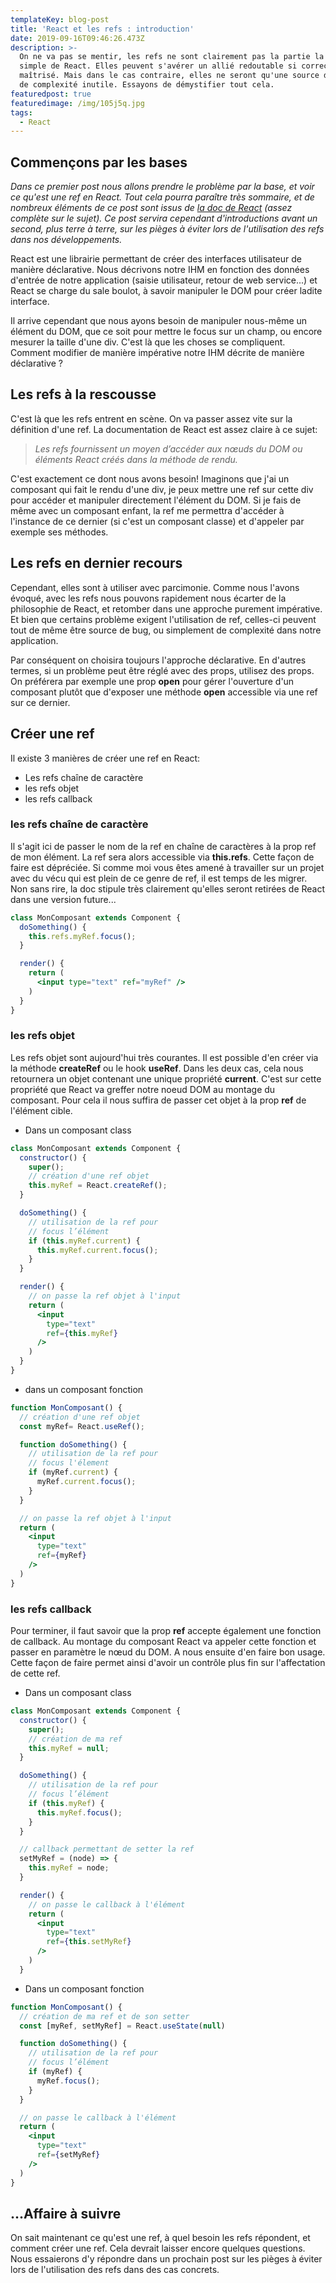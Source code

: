 ```yaml
---
templateKey: blog-post
title: 'React et les refs : introduction'
date: 2019-09-16T09:46:26.473Z
description: >-
  On ne va pas se mentir, les refs ne sont clairement pas la partie la plus
  simple de React. Elles peuvent s'avérer un allié redoutable si correctement
  maîtrisé. Mais dans le cas contraire, elles ne seront qu'une source de bug et
  de complexité inutile. Essayons de démystifier tout cela.
featuredpost: true
featuredimage: /img/105j5q.jpg
tags:
  - React
---
```

## Commençons par les bases

*Dans ce premier post nous allons prendre le problème par la base, et voir ce qu'est une ref en React. Tout cela pourra paraître très sommaire, et de nombreux éléments de ce post sont issus de [la doc de React](https://fr.reactjs.org/docs/refs-and-the-dom.html) (assez complète sur le sujet).
Ce post servira cependant d'introductions avant un second, plus terre à terre, sur les pièges à éviter lors de l'utilisation des refs dans nos développements.*

React est une librairie permettant de créer des interfaces utilisateur de manière déclarative. Nous décrivons notre IHM en fonction des données d'entrée de notre application (saisie utilisateur, retour de web service...) et React se charge du sale boulot, à savoir manipuler le DOM pour créer ladite interface.

Il arrive cependant que nous ayons besoin de manipuler nous-même un élément du DOM, que ce soit pour mettre le focus sur un champ, ou encore mesurer la taille d'une div. C'est là que les choses se compliquent. Comment modifier de manière impérative notre IHM décrite de manière déclarative ?

## Les refs à la rescousse

C'est là que les refs entrent en scène. On va passer assez vite sur la définition d'une ref. La documentation de React est assez claire à ce sujet:

> *Les refs fournissent un moyen d’accéder aux nœuds du DOM ou éléments React créés dans la méthode de rendu.*

C'est exactement ce dont nous avons besoin! Imaginons que j'ai un composant qui fait le rendu d'une div, je peux mettre une ref sur cette div pour accéder et manipuler directement l'élément du DOM. Si je fais de même avec un composant enfant, la ref me permettra d'accéder à l'instance de ce dernier (si c'est un composant classe) et d'appeler par exemple ses méthodes.

## Les refs en dernier recours

Cependant, elles sont à utiliser avec parcimonie. Comme nous l'avons évoqué, avec les refs nous pouvons rapidement nous écarter de la philosophie de React, et retomber dans une approche purement impérative. Et bien que certains problème exigent l'utilisation de ref, celles-ci peuvent tout de même être source de bug, ou simplement de complexité dans notre application.

Par conséquent on choisira toujours l'approche déclarative. En d'autres termes, si un problème peut être réglé avec des props, utilisez des props. On préférera par exemple une prop **open** pour gérer l'ouverture d'un composant plutôt que d'exposer une méthode **open** accessible via une ref sur ce dernier.

## Créer une ref

Il existe 3 manières de créer une ref en React:

* Les refs chaîne de caractère
* les refs objet
* les refs callback

### les refs chaîne de caractère

Il s'agit ici de passer le nom de la ref en chaîne de caractères à la prop ref de mon élément. La ref sera alors accessible via **this.refs**. Cette façon de faire est dépréciée. Si comme moi vous êtes amené à travailler sur un projet avec du vécu qui est plein de ce genre de ref, il est temps de les migrer. Non sans rire, la doc stipule très clairement qu'elles seront retirées de React dans une version future...

```jsx
class MonComposant extends Component {
  doSomething() {
    this.refs.myRef.focus();
  }

  render() {
    return (
      <input type="text" ref="myRef" />
    )
  }
}
```

### les refs objet

Les refs objet sont aujourd'hui très courantes. Il est possible d'en créer via la méthode **createRef** ou le hook **useRef**. Dans les deux cas, cela nous retournera un objet contenant une unique propriété **current**. C'est sur cette propriété que React va greffer notre noeud DOM au montage du composant. Pour cela il nous suffira de passer cet objet à la prop **ref** de l'élément cible.

* Dans un composant class

```jsx
class MonComposant extends Component {
  constructor() {
    super();
    // création d'une ref objet
    this.myRef = React.createRef();
  }

  doSomething() {
    // utilisation de la ref pour
    // focus l’élément
    if (this.myRef.current) {
      this.myRef.current.focus();
    }
  }

  render() {
    // on passe la ref objet à l'input
    return (
      <input
        type="text"
        ref={this.myRef}
      />
    )
  }
}
```

* dans un composant fonction

```jsx
function MonComposant() {
  // création d'une ref objet
  const myRef= React.useRef();

  function doSomething() {
    // utilisation de la ref pour
    // focus l'élement
    if (myRef.current) {
      myRef.current.focus();
    }
  }

  // on passe la ref objet à l'input
  return (
    <input
      type="text"
      ref={myRef}
    />
  )
}
```

### les refs callback

Pour terminer, il faut savoir que la prop **ref** accepte également une fonction de callback. Au montage du composant React va appeler cette fonction et passer en paramètre le nœud du DOM. A nous ensuite d'en faire bon usage.
Cette façon de faire permet ainsi d'avoir un contrôle plus fin sur l'affectation de cette ref.

* Dans un composant class

```jsx
class MonComposant extends Component {
  constructor() {
    super();
    // création de ma ref
    this.myRef = null;
  }

  doSomething() {
    // utilisation de la ref pour
    // focus l’élément
    if (this.myRef) {
      this.myRef.focus();
    }
  }

  // callback permettant de setter la ref
  setMyRef = (node) => {
    this.myRef = node;
  }

  render() {
    // on passe le callback à l'élément
    return (
      <input
        type="text"
        ref={this.setMyRef}
      />
    )
  }
```

* Dans un composant fonction

```jsx
function MonComposant() {
  // création de ma ref et de son setter
  const [myRef, setMyRef] = React.useState(null)

  function doSomething() {
    // utilisation de la ref pour
    // focus l’élément
    if (myRef) {
      myRef.focus();
    }
  }

  // on passe le callback à l'élément
  return (
    <input
      type="text"
      ref={setMyRef}
    />
  )
}
```

## ...Affaire à suivre

On sait maintenant ce qu'est une ref, à quel besoin les refs répondent, et comment créer une ref. Cela devrait laisser encore quelques questions. Nous essaierons d'y répondre dans un prochain post sur les pièges à éviter lors de l'utilisation des refs dans des cas concrets.
